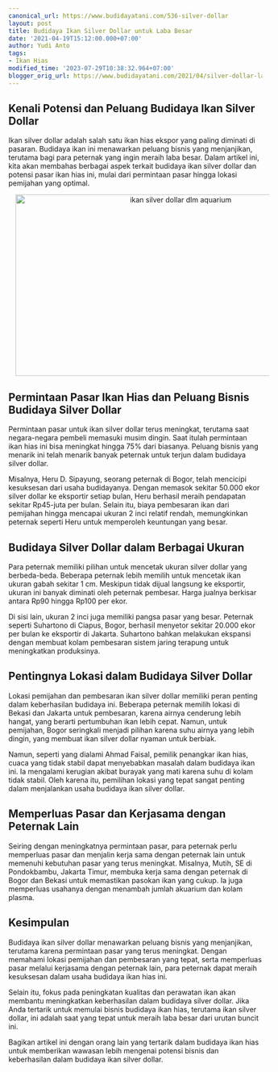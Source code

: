 ```yaml
---
canonical_url: https://www.budidayatani.com/536-silver-dollar
layout: post
title: Budidaya Ikan Silver Dollar untuk Laba Besar
date: '2021-04-19T15:12:00.000+07:00'
author: Yudi Anto
tags:
- Ikan Hias
modified_time: '2023-07-29T10:38:32.964+07:00'
blogger_orig_url: https://www.budidayatani.com/2021/04/silver-dollar-laba-besar-dari-urutan.html
---
```


<h2>Kenali Potensi dan Peluang Budidaya Ikan Silver Dollar</h2><p>Ikan silver dollar adalah salah satu ikan hias ekspor yang paling diminati di pasaran. Budidaya ikan ini menawarkan peluang bisnis yang menjanjikan, terutama bagi para peternak yang ingin meraih laba besar. Dalam artikel ini, kita akan membahas berbagai aspek terkait budidaya ikan silver dollar dan potensi pasar ikan hias ini, mulai dari permintaan pasar hingga lokasi pemijahan yang optimal.</p><div class="separator" style="clear: both; text-align: center;"><a href="https://blogger.googleusercontent.com/img/b/R29vZ2xl/AVvXsEgE-2_ViQeiaCE6rl-lcj3bPZFv3olp9y6Pxj9XH-eFYJDvxA3jWJuhUbR5d-MNN2OHwU3ecWWMelm3HWtmKv_DMYneIc4Bwr5XVEOY4wt1sg6cXnruZK4u1SxI3CldwhzgtAZHnK4s2RB2ZxB9FkL0WWdsjkzTcElaPXr1bZd1dZdVuKGgLHvWaFeSVR_z/s2133/ikan.jpg" imageanchor="1" style="margin-left: 1em; margin-right: 1em;"><img alt="ikan silver dollar dlm aquarium" border="0" data-original-height="1200" data-original-width="2133" height="360" src="https://blogger.googleusercontent.com/img/b/R29vZ2xl/AVvXsEgE-2_ViQeiaCE6rl-lcj3bPZFv3olp9y6Pxj9XH-eFYJDvxA3jWJuhUbR5d-MNN2OHwU3ecWWMelm3HWtmKv_DMYneIc4Bwr5XVEOY4wt1sg6cXnruZK4u1SxI3CldwhzgtAZHnK4s2RB2ZxB9FkL0WWdsjkzTcElaPXr1bZd1dZdVuKGgLHvWaFeSVR_z/w640-h360/ikan.jpg" width="640" /></a></div><h2>Permintaan Pasar Ikan Hias dan Peluang Bisnis Budidaya Silver Dollar</h2><p>Permintaan pasar untuk ikan silver dollar terus meningkat, terutama saat negara-negara pembeli memasuki musim dingin. Saat itulah permintaan ikan hias ini bisa meningkat hingga 75% dari biasanya. Peluang bisnis yang menarik ini telah menarik banyak peternak untuk terjun dalam budidaya silver dollar.</p><p>Misalnya, Heru D. Sipayung, seorang peternak di Bogor, telah mencicipi kesuksesan dari usaha budidayanya. Dengan memasok sekitar 50.000 ekor silver dollar ke eksportir setiap bulan, Heru berhasil meraih pendapatan sekitar Rp45-juta per bulan. Selain itu, biaya pembesaran ikan dari pemijahan hingga mencapai ukuran 2 inci relatif rendah, memungkinkan peternak seperti Heru untuk memperoleh keuntungan yang besar.</p><h2>Budidaya Silver Dollar dalam Berbagai Ukuran</h2><p>Para peternak memiliki pilihan untuk mencetak ukuran silver dollar yang berbeda-beda. Beberapa peternak lebih memilih untuk mencetak ikan ukuran gabah sekitar 1 cm. Meskipun tidak dijual langsung ke eksportir, ukuran ini banyak diminati oleh peternak pembesar. Harga jualnya berkisar antara Rp90 hingga Rp100 per ekor.</p><p>Di sisi lain, ukuran 2 inci juga memiliki pangsa pasar yang besar. Peternak seperti Suhartono di Ciapus, Bogor, berhasil menyetor sekitar 20.000 ekor per bulan ke eksportir di Jakarta. Suhartono bahkan melakukan ekspansi dengan membuat kolam pembesaran sistem jaring terapung untuk meningkatkan produksinya.</p><h2>Pentingnya Lokasi dalam Budidaya Silver Dollar</h2><p>Lokasi pemijahan dan pembesaran ikan silver dollar memiliki peran penting dalam keberhasilan budidaya ini. Beberapa peternak memilih lokasi di Bekasi dan Jakarta untuk pembesaran, karena airnya cenderung lebih hangat, yang berarti pertumbuhan ikan lebih cepat. Namun, untuk pemijahan, Bogor seringkali menjadi pilihan karena suhu airnya yang lebih dingin, yang membuat ikan silver dollar nyaman untuk berbiak.</p><p>Namun, seperti yang dialami Ahmad Faisal, pemilik penangkar ikan hias, cuaca yang tidak stabil dapat menyebabkan masalah dalam budidaya ikan ini. Ia mengalami kerugian akibat burayak yang mati karena suhu di kolam tidak stabil. Oleh karena itu, pemilihan lokasi yang tepat sangat penting dalam menjalankan usaha budidaya ikan silver dollar.</p><h2>Memperluas Pasar dan Kerjasama dengan Peternak Lain</h2><p>Seiring dengan meningkatnya permintaan pasar, para peternak perlu memperluas pasar dan menjalin kerja sama dengan peternak lain untuk memenuhi kebutuhan pasar yang terus meningkat. Misalnya, Mutih, SE di Pondokbambu, Jakarta Timur, membuka kerja sama dengan peternak di Bogor dan Bekasi untuk memastikan pasokan ikan yang cukup. Ia juga memperluas usahanya dengan menambah jumlah akuarium dan kolam plasma.</p><h2>Kesimpulan</h2><p>Budidaya ikan silver dollar menawarkan peluang bisnis yang menjanjikan, terutama karena permintaan pasar yang terus meningkat. Dengan memahami lokasi pemijahan dan pembesaran yang tepat, serta memperluas pasar melalui kerjasama dengan peternak lain, para peternak dapat meraih kesuksesan dalam usaha budidaya ikan hias ini.</p><p>Selain itu, fokus pada peningkatan kualitas dan perawatan ikan akan membantu meningkatkan keberhasilan dalam budidaya silver dollar. Jika Anda tertarik untuk memulai bisnis budidaya ikan hias, terutama ikan silver dollar, ini adalah saat yang tepat untuk meraih laba besar dari urutan buncit ini.</p><p>Bagikan artikel ini dengan orang lain yang tertarik dalam budidaya ikan hias untuk memberikan wawasan lebih mengenai potensi bisnis dan keberhasilan dalam budidaya ikan silver dollar.</p>
